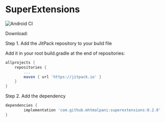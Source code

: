 # SuperExtensions

![Android CI](https://github.com/mhtmalpani/superextensions/workflows/Android%20CI/badge.svg)

Download:

Step 1. Add the JitPack repository to your build file

Add it in your root build.gradle at the end of repositories:

```gradle
allprojects {
    repositories {
        ...
        maven { url 'https://jitpack.io' }
    }
}
```

Step 2. Add the dependency

```gradle
dependencies {
        implementation 'com.github.mhtmalpani:superextensions:0.2.0'
}
```
